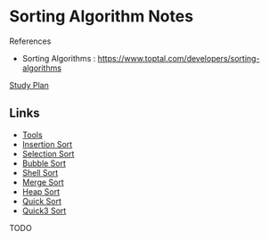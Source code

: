 # Sorting Algorithm Notes

References

- Sorting Algorithms : https://www.toptal.com/developers/sorting-algorithms

[Study Plan](/snips/sort/plan.md)

## Links

- [Tools](/snips/sort/tools.md)
- [Insertion Sort](/snips/sort/insertion-sort.md)
- [Selection Sort](/snips/sort/selection-sort.md)
- [Bubble Sort](/snips/sort/bubble-sort.md)
- [Shell Sort](/snips/sort/shell-sort.md)
- [Merge Sort](/snips/sort/merge-sort.md)
- [Heap Sort](/snips/sort/heap-sort.md)
- [Quick Sort](/snips/sort/quick-sort.md)
- [Quick3 Sort](/snips/sort/quick3-sort.md)

TODO
